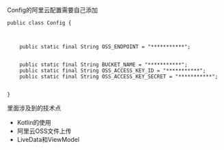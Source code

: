 Config的阿里云配置需要自己添加
```
public class Config {



    public static final String OSS_ENDPOINT = "***********";


    public static final String BUCKET_NAME = "***********";
    public static final String OSS_ACCESS_KEY_ID = "***********";
    public static final String OSS_ACCESS_KEY_SECRET = "***********";


}

```

里面涉及到的技术点

 - Kotlin的使用
 - 阿里云OSS文件上传
 - LiveData和ViewModel

